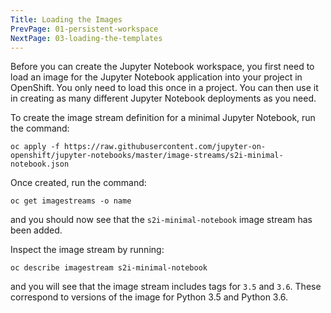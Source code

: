 ```yaml
---
Title: Loading the Images
PrevPage: 01-persistent-workspace
NextPage: 03-loading-the-templates
---
```


Before you can create the Jupyter Notebook workspace, you first need to load an image for the Jupyter Notebook application into your project in OpenShift. You only need to load this once in a project. You can then use it in creating as many different Jupyter Notebook deployments as you need.

To create the image stream definition for a minimal Jupyter Notebook, run the command:

```execute
oc apply -f https://raw.githubusercontent.com/jupyter-on-openshift/jupyter-notebooks/master/image-streams/s2i-minimal-notebook.json
```

Once created, run the command:

```execute
oc get imagestreams -o name
```

and you should now see that the `s2i-minimal-notebook` image stream has been added.

Inspect the image stream by running:

```execute
oc describe imagestream s2i-minimal-notebook
```

and you will see that the image stream includes tags for `3.5` and `3.6`. These correspond to versions of the image for Python 3.5 and Python 3.6.
